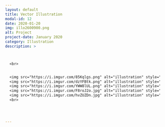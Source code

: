 ```yaml
---
layout: default
title: Vector Illustration
modal-id: 12
date: 2020-01-20
img: illo2600900.png
alt: Project
project-date: January 2020
category: Illustration
description: >



  <br>


  <img src="https://i.imgur.com/85Kqlgs.png" alt="illustration" style="width: 100%;"/>
  <img src="https://i.imgur.com/dzYFBtk.png" alt="illustration" style="width: 100%;"/>
  <img src="https://i.imgur.com/YWW8lUL.png" alt="illustration" style="width: 100%;"/>
  <img src="https://i.imgur.com/F8roJ2o.jpg" alt="illustration" style="width: 100%;"/>
  <img src="https://i.imgur.com/hvZUZDn.jpg" alt="illustration" style="width: 100%;"/>
  <br>




---
```

